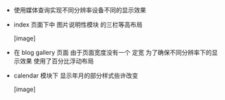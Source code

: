 - 使用媒体查询实现不同分辨率设备不同的显示效果

- index 页面下中 图片说明性模块 的三栏等高布局

    [image]

- 在 blog gallery 页面 由于页面宽度没有一个 定宽 为了确保不同分辨率下的显示效果 使用了百分比浮动布局

- calendar 模块下 显示年月的部分样式些许改变

    [image]